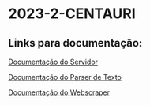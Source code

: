 # 2023-2-CENTAURI


## Links para documentação:
[Documentação do Servidor](https://fga0138-mds-ajax.github.io/2023-2-CENTAURI/backend/actix_server/index.html)

[Documentação do Parser de Texto](https://fga0138-mds-ajax.github.io/2023-2-CENTAURI/backend/document_parser/index.html)

[Documentação do Webscraper](https://fga0138-mds-ajax.github.io/2023-2-CENTAURI/backend/webscraper/index.html)
